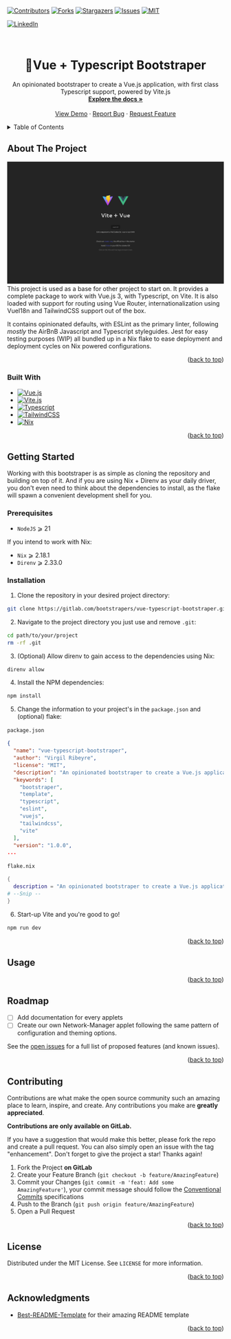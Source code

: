 <!-- Improved compatibility of back to top link: See: https://github.com/othneildrew/Best-README-Template/pull/73 -->
<a name="readme-top"></a>
<!--
*** Thanks for checking out the Best-README-Template. If you have a suggestion
*** that would make this better, please fork the repo and create a pull request
*** or simply open an issue with the tag "enhancement".
*** Don't forget to give the project a star!
*** Thanks again! Now go create something AMAZING! :D
-->



<!-- PROJECT SHIELDS -->
<!--
*** I'm using markdown "reference style" links for readability.
*** Reference links are enclosed in brackets [ ] instead of parentheses ( ).
*** See the bottom of this document for the declaration of the reference variables
*** for contributors-url, forks-url, etc. This is an optional, concise syntax you may use.
*** https://www.markdownguide.org/basic-syntax/#reference-style-links
-->
[![Contributors][contributors-shield]][contributors-url]
[![Forks][forks-shield]][forks-url]
[![Stargazers][stars-shield]][stars-url]
[![Issues][issues-shield]][issues-url]
[![MIT][license-shield]][license-url]

[![LinkedIn][linkedin-shield]][linkedin-url]



<!-- PROJECT LOGO -->
<br />
<div align="center">
<h1 align="center">🚀Vue + Typescript Bootstraper</h1>

  <p align="center">
    An opinionated bootstraper to create a Vue.js application, with first class
    Typescript support, powered by Vite.js
    <br />
    <a href="https://gitlab.com/Zhaith-Izaliel/vue-typescript-bootstraper"><strong>Explore the docs »</strong></a>
    <br />
    <br />
    <a href="https://gitlab.com/Zhaith-Izaliel/vue-typescript-bootstraper">View Demo</a>
    ·
    <a href="https://gitlab.com/Zhaith-Izaliel/vue-typescript-bootstraper/-/issues">Report Bug</a>
    ·
    <a href="https://gitlab.com/Zhaith-Izaliel/vue-typescript-bootstraper/-/issues">Request Feature</a>
  </p>
</div>



<!-- TABLE OF CONTENTS -->
<details>
  <summary>Table of Contents</summary>

<!-- vim-markdown-toc GitLab -->

* [About The Project](#about-the-project)
  * [Built With](#built-with)
* [Getting Started](#getting-started)
  * [Prerequisites](#prerequisites)
  * [Installation](#installation)
* [Usage](#usage)
* [Roadmap](#roadmap)
* [Contributing](#contributing)
* [License](#license)
* [Acknowledgments](#acknowledgments)

<!-- vim-markdown-toc -->

</details>


<!-- ABOUT THE PROJECT -->
## About The Project

[![Vue Ts Bootstrapper Screenshot][product-screenshot]](https://gitlab.com/Zhaith-Izaliel/vue-typescript-bootstraper)
This project is used as a base for other project to start on. It provides a
complete package to work with Vue.js 3, with Typescript, on Vite. It is also
loaded with support for routing using Vue Router, internationalization using
VueI18n and TailwindCSS support out of the box.

It contains opinionated defaults, with ESLint as the primary linter, following *mostly*
the AirBnB Javascript and Typescript styleguides. Jest for easy testing purposes
(WIP) all bundled up in a Nix flake to ease deployment and deployment cycles on
Nix powered configurations.

<p align="right">(<a href="#readme-top">back to top</a>)</p>

### Built With

* [![Vue.js][Vue]][Vue-url]
* [![Vite.js][Vite]][Vite-url]
* [![Typescript][Typescript]][Typescript-url]
* [![TailwindCSS][TailwindCSS]][TailwindCSS-url]
* [![Nix][Nix]][Nix-url]

<p align="right">(<a href="#readme-top">back to top</a>)</p>

<!-- GETTING STARTED -->
## Getting Started

Working with this bootstraper is as simple as cloning the repository and
building on top of it. And if you are using Nix + Direnv as your daily driver,
you don't even need to think about the dependencies to install, as the flake
will spawn a convenient development shell for you.

### Prerequisites

* `NodeJS` ⩾ 21

If you intend to work with Nix:

* `Nix` ⩾ 2.18.1
* `Direnv` ⩾ 2.33.0

### Installation

1. Clone the repository in your desired project directory:
```bash
git clone https://gitlab.com/bootstrapers/vue-typescript-bootstraper.git path/to/your/project
```

2. Navigate to the project directory you just use and remove `.git`:
```bash
cd path/to/your/project
rm -rf .git
```

3. (Optional) Allow direnv to gain access to the dependencies using Nix:
```bash
direnv allow
```

4. Install the NPM dependencies:
```bash
npm install
```

5. Change the information to your project's in the `package.json` and (optional) flake:

`package.json`
```json
{
  "name": "vue-typescript-bootstraper",
  "author": "Virgil Ribeyre",
  "license": "MIT",
  "description": "An opinionated bootstraper to create a Vue.js application, with first class Typescript support, powered by Vite.js",
  "keywords": [
    "bootstraper",
    "template",
    "typescript",
    "eslint",
    "vuejs",
    "tailwindcss",
    "vite"
  ],
  "version": "1.0.0",
...
```

`flake.nix`
```nix
{
  description = "An opinionated bootstraper to create a Vue.js application, with first class Typescript support, powered by Vite.js";
# --Snip --
}
```
6. Start-up Vite and you're good to go!
```bash
npm run dev
```

<p align="right">(<a href="#readme-top">back to top</a>)</p>
<!-- USAGE EXAMPLES -->

## Usage




<p align="right">(<a href="#readme-top">back to top</a>)</p>

<!-- ROADMAP -->
## Roadmap

- [ ] Add documentation for every applets
- [ ] Create our own Network-Manager applet following the same pattern of
configuration and theming options.

See the [open issues](https://gitlab.com/Zhaith-Izaliel/vue-typescript-bootstraper/-/issues) for a full list of proposed features (and known issues).

<p align="right">(<a href="#readme-top">back to top</a>)</p>


<!-- CONTRIBUTING -->
## Contributing

Contributions are what make the open source community such an amazing place to learn, inspire, and create. Any contributions you make are **greatly appreciated**.

**Contributions are only available on GitLab.**

If you have a suggestion that would make this better, please fork the repo and create a pull request. You can also simply open an issue with the tag "enhancement".
Don't forget to give the project a star! Thanks again!

1. Fork the Project **on GitLab**
2. Create your Feature Branch (`git checkout -b feature/AmazingFeature`)
3. Commit your Changes (`git commit -m 'feat: Add some AmazingFeature'`), your
   commit message should follow the [Conventional Commits](https://www.conventionalcommits.org/en/v1.0.0/) specifications
4. Push to the Branch (`git push origin feature/AmazingFeature`)
5. Open a Pull Request

<p align="right">(<a href="#readme-top">back to top</a>)</p>


<!-- LICENSE -->
## License

Distributed under the MIT License. See `LICENSE` for more information.

<p align="right">(<a href="#readme-top">back to top</a>)</p>

<!-- ACKNOWLEDGMENTS -->
## Acknowledgments

* [Best-README-Template](https://github.com/othneildrew/Best-README-Template) for their amazing README template


<p align="right">(<a href="#readme-top">back to top</a>)</p>



<!-- MARKDOWN LINKS & IMAGES -->
<!-- https://www.markdownguide.org/basic-syntax/#reference-style-links -->
[contributors-shield]: https://img.shields.io/gitlab/contributors/Zhaith-Izaliel/vue-typescript-bootstraper.svg?style=for-the-badge&logo=gitlab
[contributors-url]: https://gitlab.com/Zhaith-Izaliel/vue-typescript-bootstraper/-/graphs/master?ref_type=heads

[forks-shield]: https://img.shields.io/gitlab/forks/Zhaith-Izaliel/vue-typescript-bootstraper.svg?style=for-the-badge&logo=gitlab
[forks-url]: https://gitlab.com/Zhaith-Izaliel/vue-typescript-bootstraper/-/forks

[stars-shield]: https://img.shields.io/gitlab/stars/Zhaith-Izaliel/vue-typescript-bootstraper.svg?style=for-the-badge&logo=gitlab
[stars-url]: https://gitlab.com/Zhaith-Izaliel/vue-typescript-bootstraper/-/starrers

[issues-shield]: https://img.shields.io/gitlab/issues/open/Zhaith-Izaliel%2Fvue-typescript-bootstraper?style=for-the-badge

[issues-url]: https://gitlab.com/Zhaith-Izaliel/vue-typescript-bootstraper/-/issues

[license-shield]: https://img.shields.io/gitlab/license/Zhaith-Izaliel/vue-typescript-bootstraper.svg?style=for-the-badge&logo=gitlab
[license-url]: https://gitlab.com/Zhaith-Izaliel/vue-typescript-bootstraper/-/blob/master/LICENSE?ref_type=heads

[linkedin-shield]: https://img.shields.io/badge/-LinkedIn-black.svg?style=for-the-badge&logo=linkedin&colorB=555
[linkedin-url]: https://www.linkedin.com/in/virgil-ribeyre-810135196/

[product-screenshot]: images/screenshot.png
[Nix]: https://img.shields.io/badge/nix-bedbf1?style=for-the-badge&logo=nixos
[Nix-url]: https://nixos.org/

[Vue]: https://img.shields.io/badge/Vue-35495E?style=for-the-badge&logo=vuedotjs
[Vue-url]: https://vuejs.org/

[Vite]: https://img.shields.io/badge/Vite-1B1C20?style=for-the-badge&logo=vite
[Vite-url]: https://vitejs.dev/

[TailwindCSS]: https://img.shields.io/badge/TailwindCSS-0B1120?style=for-the-badge&logo=tailwindcss
[TailwindCSS-url]: https://tailwindcss.com/

[Typescript]: https://img.shields.io/badge/Typescript-262626?style=for-the-badge&logo=typescript
[Typescript-url]: https://www.typescriptlang.org/

